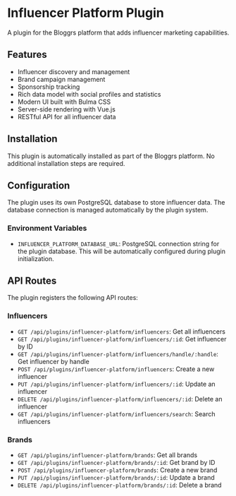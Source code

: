 # Influencer Platform Plugin

A plugin for the Bloggrs platform that adds influencer marketing capabilities.

## Features

- Influencer discovery and management
- Brand campaign management
- Sponsorship tracking
- Rich data model with social profiles and statistics
- Modern UI built with Bulma CSS
- Server-side rendering with Vue.js
- RESTful API for all influencer data

## Installation

This plugin is automatically installed as part of the Bloggrs platform. No additional installation steps are required.

## Configuration

The plugin uses its own PostgreSQL database to store influencer data. The database connection is managed automatically by the plugin system.

### Environment Variables

- `INFLUENCER_PLATFORM_DATABASE_URL`: PostgreSQL connection string for the plugin database. This will be automatically configured during plugin initialization.

## API Routes

The plugin registers the following API routes:

### Influencers

- `GET /api/plugins/influencer-platform/influencers`: Get all influencers
- `GET /api/plugins/influencer-platform/influencers/:id`: Get influencer by ID
- `GET /api/plugins/influencer-platform/influencers/handle/:handle`: Get influencer by handle
- `POST /api/plugins/influencer-platform/influencers`: Create a new influencer
- `PUT /api/plugins/influencer-platform/influencers/:id`: Update an influencer
- `DELETE /api/plugins/influencer-platform/influencers/:id`: Delete an influencer
- `GET /api/plugins/influencer-platform/influencers/search`: Search influencers

### Brands

- `GET /api/plugins/influencer-platform/brands`: Get all brands
- `GET /api/plugins/influencer-platform/brands/:id`: Get brand by ID
- `POST /api/plugins/influencer-platform/brands`: Create a new brand
- `PUT /api/plugins/influencer-platform/brands/:id`: Update a brand
- `DELETE /api/plugins/influencer-platform/brands/:id`: Delete a brand